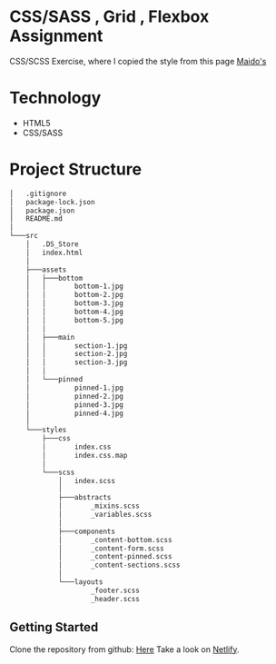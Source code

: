 # CSS/SASS , Grid , Flexbox Assignment

CSS/SCSS Exercise, where I copied the style from this page [Maido's](https://maido-dark.fueko.net/)

# Technology
 - HTML5
 - CSS/SASS

# Project Structure
``` bash 
│   .gitignore
│   package-lock.json
│   package.json
│   README.md
│
└───src
    │   .DS_Store
    │   index.html
    │
    ├───assets
    │   ├───bottom
    │   │       bottom-1.jpg
    │   │       bottom-2.jpg
    │   │       bottom-3.jpg
    │   │       bottom-4.jpg
    │   │       bottom-5.jpg
    │   │
    │   ├───main
    │   │       section-1.jpg
    │   │       section-2.jpg
    │   │       section-3.jpg
    │   │
    │   └───pinned
    │           pinned-1.jpg
    │           pinned-2.jpg
    │           pinned-3.jpg
    │           pinned-4.jpg
    │
    └───styles
        ├───css
        │       index.css
        │       index.css.map
        │
        └───scss
            │   index.scss
            │
            ├───abstracts
            │       _mixins.scss
            │       _variables.scss
            │
            ├───components
            │       _content-bottom.scss
            │       _content-form.scss
            │       _content-pinned.scss
            │       _content-sections.scss
            │
            └───layouts
                    _footer.scss
                    _header.scss
```
## Getting Started
Clone the repository from github: [Here](https://github.com/DanielMM161/fs13-CSS-SASS/archive/refs/heads/main.zip)
Take a look on [Netlify](https://dapper-starburst-1f92ae.netlify.app/).